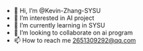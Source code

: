 - 👋 Hi, I’m @Kevin-Zhang-SYSU
- 👀 I’m interested in AI project
- 🌱 I’m currently learning in SYSU
- 💞️ I’m looking to collaborate on ai program
- 📫 How to reach me 2651309292@qq.com

<!---
Kevin-Zhang-SYSU/Kevin-Zhang-SYSU is a ✨ special ✨ repository because its `README.md` (this file) appears on your GitHub profile.
You can click the Preview link to take a look at your changes.
--->
